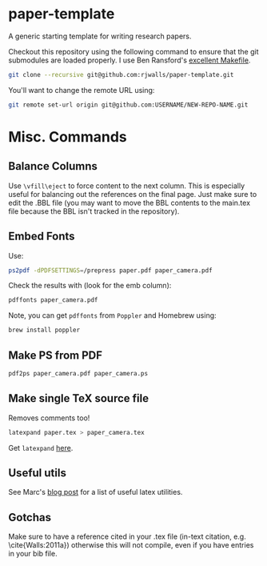 paper-template
==============

A generic starting template for writing research papers.

Checkout this repository using the following command to ensure that the git
submodules are loaded properly. I use Ben Ransford's [excellent Makefile][ben].

[ben]:https://github.com/ransford/pdflatex-makefile

```bash
git clone --recursive git@github.com:rjwalls/paper-template.git
```

You'll want to change the remote URL using:

```bash
git remote set-url origin git@github.com:USERNAME/NEW-REPO-NAME.git
```

# Misc. Commands

## Balance Columns

Use `\vfill\eject` to force content to the next column. This is especially
useful for balancing out the references on the final page. Just make sure to
edit the .BBL file (you may want to move the BBL contents to the main.tex
file because the BBL isn't tracked in the repository). 

## Embed Fonts

Use:

```bash
ps2pdf -dPDFSETTINGS=/prepress paper.pdf paper_camera.pdf
```

Check the results with (look for the emb column):
```bash
pdffonts paper_camera.pdf
```

Note, you can get `pdffonts` from `Poppler` and Homebrew using:
```bash
brew install poppler
```

## Make PS from PDF

```bash
pdf2ps paper_camera.pdf paper_camera.ps
```

## Make single TeX source file

Removes comments too!

```bash
latexpand paper.tex > paper_camera.tex
```

Get `latexpand` [here](https://gitorious.org/latexpand).

## Useful utils

See Marc's [blog
post](http://people.cs.umass.edu/~liberato/blog/2013/01/19/miscellaneous-latex-slash-bibtex-tools/) for a list of useful latex utilities.


## Gotchas

Make sure to have a reference cited in your .tex file (in-text citation, e.g. \cite{Walls:2011a}) otherwise this will not compile, even if you have entries in your bib file.
